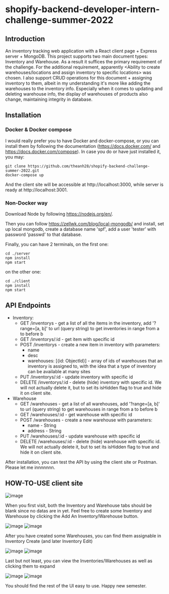 # shopify-backend-developer-intern-challenge-summer-2022
## Introduction
An inventory tracking web application with a React client page + Express server + MongoDB. 
This project supports two main document types: Inventory and Warehouse. 
As a result it suffices the primary requirement of the challenge.
For the additional requirement, apparently <Ability to create warehouses/locations and assign inventory to specific locations> was chosen.
I also support CRUD operations for this document + assigning inventory to them, albeit in my understanding it's more like adding the warehouses to the inventory info.
Especially when it comes to updating and deleting warehouse info, the display of warehouses of products also change, maintaining integrity in database.

## Installation
### Docker & Docker compose
I would really prefer you to have Docker and docker-compose, or you can install them by following the documentation (https://docs.docker.com/ and https://docs.docker.com/compose).
In case you do or have just installed it, you may:
```
git clone https://github.com/theanh28/shopify-backend-challenge-summer-2022.git
docker-compose up
```
And the client site will be accessible at http://localhost:3000, while server is ready at http://localhost:3001.

### Non-Docker way
Download Node by following https://nodejs.org/en/.
  
Then you can follow https://zellwk.com/blog/local-mongodb/
and install, set up local mongodb, 
create a database name 'spf', 
add a user 'tester' with password 'passwd' to that database.

Finally, you can have 2 terminals, on the first one:
```
cd ./server
npm install
npm start
```
on the other one:
```
cd ./client
npm install
npm start
```

## API Endpoints
* Inventory:  
  * GET /inventorys - get a list of all the items in the inventory, add '?range=[a, b]' to url (query string) to get inventories in range from a to before b
  * GET /inventorys/:id - get item with specific id
  * POST /inventorys - create a new item in inventory with parameters:
    * name
    * desc
    * warehouses: [{id: ObjectId}] - array of ids of warehouses that an inventory is assigned to, with the idea that a type of inventory can be available at many sites
  * PUT /inventorys/:id - update inventory with specific id
  * DELETE /inventorys/:id - delete (hide) inventory with specific id. We will not actually delete it, but to set its isHidden flag to true and hide it on client site.
* Warehouse
  * GET /warehouses - get a list of all warehouses, add '?range=[a, b]' to url (query string) to get warehouses in range from a to before b
  * GET /warehouses/:id - get warehouse with specific id
  * POST /warehouses - create a new warehouse with parameters:
    * name - String
    * address - String
  * PUT /warehouses/:id - update warehouse with specific id
  * DELETE /warehouses/:id - delete (hide) warehouse with specific id. We will not actually delete it, but to set its isHidden flag to true and hide it on client site.

After installation, you can test the API by using the client site or Postman. Please let me innnnnnn.

## HOW-TO-USE client site
![image](https://user-images.githubusercontent.com/56032607/149070788-e6648e99-f54d-42fa-8131-a15ffee9c3d5.png)

When you first visit, both the Inventory and Warehouse tabs should be blank since no datas are in yet. 
Feel free to create some Inventory and Warehouse by clicking the Add An Inventory/Warehouse button.

![image](https://user-images.githubusercontent.com/56032607/149071133-1e10516a-5674-4df4-a896-ffe69d4ac730.png)
![image](https://user-images.githubusercontent.com/56032607/149071244-a4de9758-2d5b-4840-ba0c-b1c912b36514.png)

After you have created some Warehouses, you can find them assignable in Inventory Create (and later Inventory Edit)

![image](https://user-images.githubusercontent.com/56032607/149071460-c066fd9f-de8f-4a81-b4d7-28914b501bd9.png)
![image](https://user-images.githubusercontent.com/56032607/149071424-61cd41a8-9992-49aa-822a-ffb114e7efa4.png)

Last but not least, you can view the Inventories/Warehouses as well as clicking them to expand

![image](https://user-images.githubusercontent.com/56032607/149071835-616a037c-ad03-4a42-bce3-63e8d56b9bde.png)
![image](https://user-images.githubusercontent.com/56032607/149071861-0d34a221-1a6f-40e0-8242-3e10dd6b0584.png)


You should find the rest of the UI easy to use. Happy new semester.
